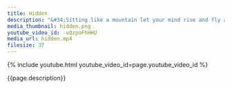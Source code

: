 ```yaml
---
title: Hidden
description: "&#34;Sitting like a mountain let your mind rise and fly and soar.&#34; - Sogyal Rinpoche"
media_thumbnail: hidden.png
youtube_video_id: -vQzpoFhHHU
media_url: hidden.mp4
filesize: 37
---
```


{% include youtube.html youtube_video_id=page.youtube_video_id %}

<div class="buddha_quote">{{page.description}}</div>
